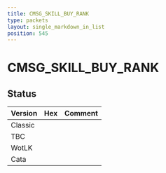 ```yaml
---
title: CMSG_SKILL_BUY_RANK
type: packets
layout: single_markdown_in_list
position: 545
---
```


# CMSG_SKILL_BUY_RANK

## Status

Version | Hex | Comment
---------- | ---------- | ---------- 
Classic |  |  
TBC |  |  
WotLK |  |  
Cata |  |  
